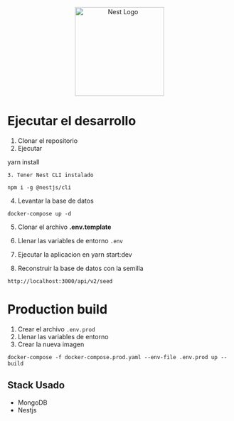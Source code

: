 <p align="center">
  <a href="http://nestjs.com/" target="blank"><img src="https://nestjs.com/img/logo-small.svg" width="200" alt="Nest Logo" /></a>
</p>

# Ejecutar el desarrollo

1. Clonar el repositorio
2. Ejecutar

yarn install
```
3. Tener Nest CLI instalado
```
```
npm i -g @nestjs/cli
```
4. Levantar la base de datos
```
docker-compose up -d
```
5. Clonar el archivo  __.env.template__

6. Llenar las variables de entorno ```.env```

7. Ejecutar la aplicacion en yarn start:dev

8. Reconstruir la base de datos con la semilla
```
http://localhost:3000/api/v2/seed
```
# Production build

1. Crear el archivo ```.env.prod```
2. Llenar las variables de entorno
3. Crear la nueva imagen
```
docker-compose -f docker-compose.prod.yaml --env-file .env.prod up --build
```

## Stack Usado
* MongoDB
* Nestjs